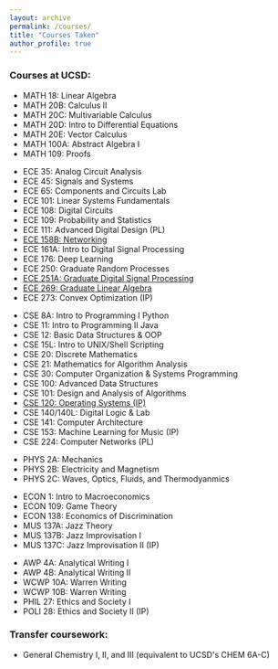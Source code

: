 ```yaml
---
layout: archive
permalink: /courses/
title: "Courses Taken"
author_profile: true
---
```


### Courses at UCSD:
- MATH 18: Linear Algebra 
- MATH 20B: Calculus II 
- MATH 20C: Multivariable Calculus 
- MATH 20D: Intro to Differential Equations
- MATH 20E: Vector Calculus 
- MATH 100A: Abstract Algebra I 
- MATH 109: Proofs
<!-- -->

- ECE 35: Analog Circuit Analysis 
- ECE 45: Signals and Systems 
- ECE 65: Components and Circuits Lab 
- ECE 101: Linear Systems Fundamentals
- ECE 108: Digital Circuits
- ECE 109: Probability and Statistics
- ECE 111: Advanced Digital Design (PL)
- [ECE 158B: Networking](ece158b.md)
- ECE 161A: Intro to Digital Signal Processing
- ECE 176: Deep Learning
- ECE 250: Graduate Random Processes
- [ECE 251A: Graduate Digital Signal Processing](ece251a.md) 
- [ECE 269: Graduate Linear Algebra](ece269.md) 
- ECE 273: Convex Optimization (IP)
<!-- -->


- CSE 8A: Intro to Programming I Python
- CSE 11: Intro to Programming II Java 
- CSE 12: Basic Data Structures & OOP 
- CSE 15L: Intro to UNIX/Shell Scripting 
- CSE 20: Discrete Mathematics 
- CSE 21: Mathematics for Algorithm Analysis
- CSE 30: Computer Organization & Systems Programming
- CSE 100: Advanced Data Structures 
- CSE 101: Design and Analysis of Algorithms
- [CSE 120: Operating Systems (IP)](cse120.md)
- CSE 140/140L: Digital Logic & Lab
- CSE 141: Computer Architecture
- CSE 153: Machine Learning for Music (IP)
- CSE 224: Computer Networks (PL)
<!-- -->


- PHYS 2A: Mechanics 
- PHYS 2B: Electricity and Magnetism 
- PHYS 2C: Waves, Optics, Fluids, and Thermodyanmics 
<!-- -->

- ECON 1: Intro to Macroeconomics
- ECON 109: Game Theory
- ECON 138: Economics of Discrimination 
- MUS 137A: Jazz Theory
- MUS 137B: Jazz Improvisation I 
- MUS 137C: Jazz Improvisation II (IP)
<!-- -->

- AWP 4A: Analytical Writing I 
- AWP 4B: Analytical Writing II 
- WCWP 10A: Warren Writing 
- WCWP 10B: Warren Writing 
- PHIL 27: Ethics and Society I
- POLI 28: Ethics and Society II (IP)
<!-- -->

### Transfer coursework:

- General Chemistry I, II, and III (equivalent to UCSD's CHEM 6A-C)
